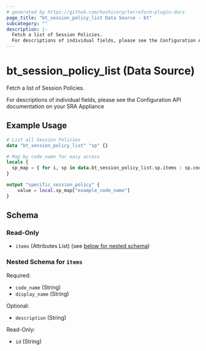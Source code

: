 ```yaml
---
# generated by https://github.com/hashicorp/terraform-plugin-docs
page_title: "bt_session_policy_list Data Source - bt"
subcategory: ""
description: |-
  Fetch a list of Session Policies.
  For descriptions of individual fields, please see the Configuration API documentation on your SRA Appliance
---
```


# bt_session_policy_list (Data Source)

Fetch a list of Session Policies.

For descriptions of individual fields, please see the Configuration API documentation on your SRA Appliance

## Example Usage

```terraform
# List all Session Policies
data "bt_session_policy_list" "sp" {}

# Map by code_name for easy access
locals {
  sp_map = { for i, sp in data.bt_session_policy_list.sp.items : sp.code_name => sp }
}

output "specific_session_policy" {
    value = local.sp_map["example_code_name"]
}
```

<!-- schema generated by tfplugindocs -->
## Schema

### Read-Only

- `items` (Attributes List) (see [below for nested schema](#nestedatt--items))

<a id="nestedatt--items"></a>
### Nested Schema for `items`

Required:

- `code_name` (String)
- `display_name` (String)

Optional:

- `description` (String)

Read-Only:

- `id` (String)


